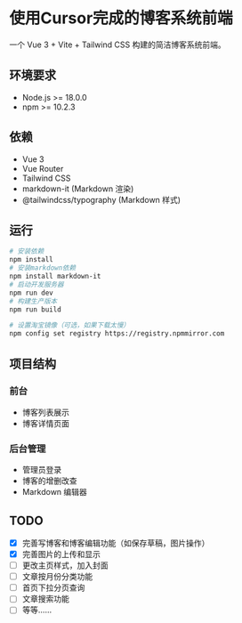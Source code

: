 # 使用Cursor完成的博客系统前端

一个 Vue 3 + Vite + Tailwind CSS 构建的简洁博客系统前端。

## 环境要求

- Node.js >= 18.0.0
- npm >= 10.2.3

## 依赖

- Vue 3
- Vue Router
- Tailwind CSS
- markdown-it (Markdown 渲染)
- @tailwindcss/typography (Markdown 样式)

## 运行

```bash
# 安装依赖
npm install
# 安装markdown依赖
npm install markdown-it
# 启动开发服务器
npm run dev
# 构建生产版本
npm run build

# 设置淘宝镜像（可选，如果下载太慢）
npm config set registry https://registry.npmmirror.com
```

## 项目结构

### 前台
- 博客列表展示
- 博客详情页面

### 后台管理
- 管理员登录
- 博客的增删改查
- Markdown 编辑器

## TODO

- [x] 完善写博客和博客编辑功能（如保存草稿，图片操作）
- [x] 完善图片的上传和显示
- [ ] 更改主页样式，加入封面
- [ ] 文章按月份分类功能
- [ ] 首页下拉分页查询
- [ ] 文章搜索功能
- [ ] 等等......
